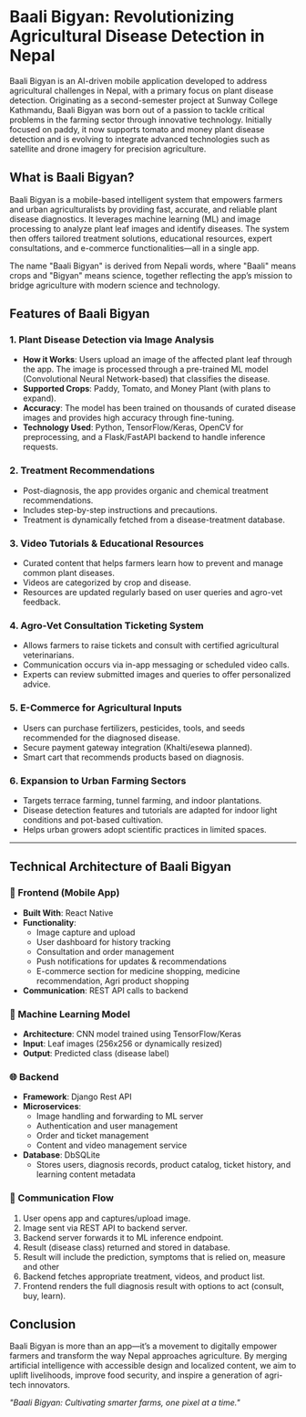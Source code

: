 # Baali Bigyan: Revolutionizing Agricultural Disease Detection in Nepal

Baali Bigyan is an AI-driven mobile application developed to address agricultural challenges in Nepal, with a primary focus on plant disease detection. Originating as a second-semester project at Sunway College Kathmandu, Baali Bigyan was born out of a passion to tackle critical problems in the farming sector through innovative technology. Initially focused on paddy, it now supports tomato and money plant disease detection and is evolving to integrate advanced technologies such as satellite and drone imagery for precision agriculture.

## What is Baali Bigyan?

Baali Bigyan is a mobile-based intelligent system that empowers farmers and urban agriculturalists by providing fast, accurate, and reliable plant disease diagnostics. It leverages machine learning (ML) and image processing to analyze plant leaf images and identify diseases. The system then offers tailored treatment solutions, educational resources, expert consultations, and e-commerce functionalities—all in a single app.

The name "Baali Bigyan" is derived from Nepali words, where "Baali" means crops and "Bigyan" means science, together reflecting the app’s mission to bridge agriculture with modern science and technology.

## Features of Baali Bigyan

### 1. **Plant Disease Detection via Image Analysis**

- **How it Works**: Users upload an image of the affected plant leaf through the app. The image is processed through a pre-trained ML model (Convolutional Neural Network-based) that classifies the disease.
- **Supported Crops**: Paddy, Tomato, and Money Plant (with plans to expand).
- **Accuracy**: The model has been trained on thousands of curated disease images and provides high accuracy through fine-tuning.
- **Technology Used**: Python, TensorFlow/Keras, OpenCV for preprocessing, and a Flask/FastAPI backend to handle inference requests.

### 2. **Treatment Recommendations**

- Post-diagnosis, the app provides organic and chemical treatment recommendations.
- Includes step-by-step instructions and precautions.
- Treatment is dynamically fetched from a disease-treatment database.

### 3. **Video Tutorials & Educational Resources**

- Curated content that helps farmers learn how to prevent and manage common plant diseases.
- Videos are categorized by crop and disease.
- Resources are updated regularly based on user queries and agro-vet feedback.

### 4. **Agro-Vet Consultation Ticketing System**

- Allows farmers to raise tickets and consult with certified agricultural veterinarians.
- Communication occurs via in-app messaging or scheduled video calls.
- Experts can review submitted images and queries to offer personalized advice.

### 5. **E-Commerce for Agricultural Inputs**

- Users can purchase fertilizers, pesticides, tools, and seeds recommended for the diagnosed disease.
- Secure payment gateway integration (Khalti/esewa planned).
- Smart cart that recommends products based on diagnosis.

### 6. **Expansion to Urban Farming Sectors**

- Targets terrace farming, tunnel farming, and indoor plantations.
- Disease detection features and tutorials are adapted for indoor light conditions and pot-based cultivation.
- Helps urban growers adopt scientific practices in limited spaces.

---

## Technical Architecture of Baali Bigyan

### 📱 Frontend (Mobile App)

- **Built With**: React Native
- **Functionality**:
  - Image capture and upload
  - User dashboard for history tracking
  - Consultation and order management
  - Push notifications for updates & recommendations
  - E-commerce section for medicine shopping, medicine recommendation, Agri product shopping
- **Communication**: REST API calls to backend

### 🧠 Machine Learning Model

- **Architecture**: CNN model trained using TensorFlow/Keras
- **Input**: Leaf images (256x256 or dynamically resized)
- **Output**: Predicted class (disease label)

### 🌐 Backend

- **Framework**: Django Rest API
- **Microservices**:
  - Image handling and forwarding to ML server
  - Authentication and user management
  - Order and ticket management
  - Content and video management service
- **Database**: DbSQLite
  - Stores users, diagnosis records, product catalog, ticket history, and learning content metadata

### 🔗 Communication Flow

1. User opens app and captures/upload image.
2. Image sent via REST API to backend server.
3. Backend server forwards it to ML inference endpoint.
4. Result (disease class) returned and stored in database.
5. Result will include the prediction, symptoms that is relied on, measure and other
6. Backend fetches appropriate treatment, videos, and product list.
7. Frontend renders the full diagnosis result with options to act (consult, buy, learn).

## Conclusion

Baali Bigyan is more than an app—it’s a movement to digitally empower farmers and transform the way Nepal approaches agriculture. By merging artificial intelligence with accessible design and localized content, we aim to uplift livelihoods, improve food security, and inspire a generation of agri-tech innovators.

_"Baali Bigyan: Cultivating smarter farms, one pixel at a time."_
